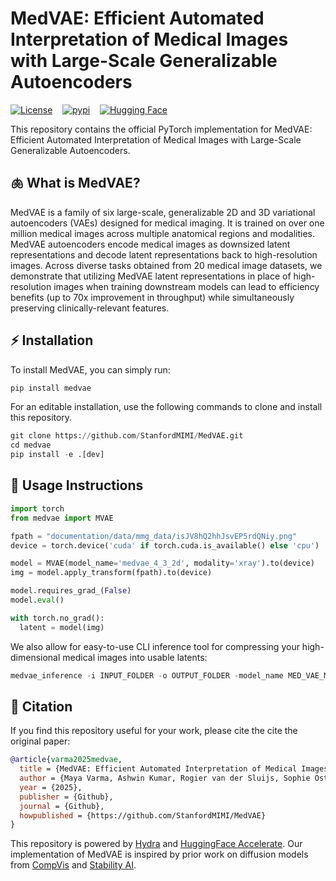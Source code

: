 # MedVAE: Efficient Automated Interpretation of Medical Images with Large-Scale Generalizable Autoencoders
[![License](https://img.shields.io/github/license/stanfordmimi/medvae?style=for-the-badge)](LICENSE)&nbsp;&nbsp;&nbsp;&nbsp;[![pypi](https://img.shields.io/pypi/v/medvae?style=for-the-badge)](https://pypi.org/project/medvae/)&nbsp;&nbsp;&nbsp;&nbsp;[![Hugging Face](https://img.shields.io/badge/Hugging%20Face-FFD21E?logo=huggingface&logoColor=000)](https://huggingface.co/ashwinkumargb/MedVAE)

This repository contains the official PyTorch implementation for MedVAE: Efficient Automated Interpretation of Medical Images with Large-Scale Generalizable Autoencoders.

<!-- ![Overview](documentation/assets/overview.png) -->

## 🫁 What is MedVAE?

MedVAE is a family of six large-scale, generalizable 2D and 3D variational autoencoders (VAEs) designed for medical imaging. It is trained on over one million medical images across multiple anatomical regions and modalities. MedVAE autoencoders encode medical images as downsized latent representations and decode latent representations back to high-resolution images. Across diverse tasks obtained from 20 medical image datasets, we demonstrate that utilizing MedVAE latent representations in place of high-resolution images when training downstream models can lead to efficiency benefits (up to 70x improvement in throughput) while simultaneously preserving clinically-relevant features.

## ⚡️ Installation

To install MedVAE, you can simply run:

```python
pip install medvae
```

For an editable installation, use the following commands to clone and install this repository.
```python
git clone https://github.com/StanfordMIMI/MedVAE.git
cd medvae
pip install -e .[dev]
```

## 🚀 Usage Instructions

```python
import torch
from medvae import MVAE

fpath = "documentation/data/mmg_data/isJV8hQ2hhJsvEP5rdQNiy.png"
device = torch.device('cuda' if torch.cuda.is_available() else 'cpu')

model = MVAE(model_name='medvae_4_3_2d', modality='xray').to(device)
img = model.apply_transform(fpath).to(device)

model.requires_grad_(False)
model.eval()

with torch.no_grad():
  latent = model(img)

```

We also allow for easy-to-use CLI inference tool for compressing your high-dimensional medical images into usable latents:

```python
medvae_inference -i INPUT_FOLDER -o OUTPUT_FOLDER -model_name MED_VAE_MODEL -modality MODALITY
```

<!-- For more information, please check our [inference documentation](/documentation/inference.md) and [demo](documentation/demo.ipynb). -->

## 📎 Citation
If you find this repository useful for your work, please cite the cite the original paper:

```bibtex
@article{varma2025medvae,
  title = {MedVAE: Efficient Automated Interpretation of Medical Images with Large-Scale Generalizable Autoencoders},
  author = {Maya Varma, Ashwin Kumar, Rogier van der Sluijs, Sophie Ostmeier, Louis Blankemeier, Pierre Chambon, Christian Bluethgen, Jip Prince, Curtis Langlotz, Akshay Chaudhari},
  year = {2025},
  publisher = {Github},
  journal = {Github},
  howpublished = {https://github.com/StanfordMIMI/MedVAE}
}
```

This repository is powered by [Hydra](https://github.com/facebookresearch/hydra) and [HuggingFace Accelerate](https://github.com/huggingface/accelerate). Our implementation of MedVAE is inspired by prior work on diffusion models from [CompVis](https://github.com/CompVis/latent-diffusion) and [Stability AI](https://github.com/Stability-AI/stablediffusion).